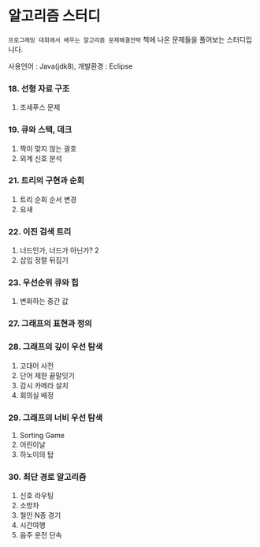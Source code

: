 # 알고리즘 스터디

`프로그래밍 대회에서 배우는 알고리즘 문제해결전략` 책에 나온 문제들을 풀어보는 스터디입니다.

사용언어 : Java(jdk8), 개발환경 : Eclipse

### 18. 선형 자료 구조
1. 조세푸스 문제

### 19. 큐와 스택, 데크
1. 짝이 맞지 않는 괄호
2. 외계 신호 분석

### 21. 트리의 구현과 순회
1. 트리 순회 순서 변경
2. 요새

### 22. 이진 검색 트리
1. 너드인가, 너드가 아닌가? 2
2. 삽입 정렬 뒤집기

### 23. 우선순위 큐와 힙
1. 변화하는 중간 값

### 27. 그래프의 표현과 정의

### 28. 그래프의 깊이 우선 탐색
1. 고대어 사전
2. 단어 제한 끝말잇기
3. 감시 카메라 설치
4. 회의실 배정

### 29. 그래프의 너비 우선 탐색
1. Sorting Game
2. 어린이날
3. 하노이의 탑

### 30. 최단 경로 알고리즘
1. 신호 라우팅
2. 소방차
3. 철인 N종 경기
4. 시간여행
5. 음주 운전 단속

